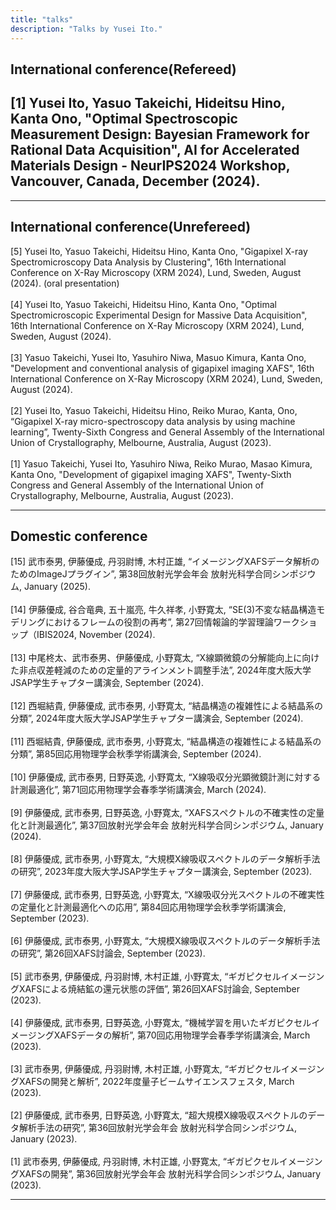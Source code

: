 ```yaml
---
title: "talks"
description: "Talks by Yusei Ito."
---
```


## International conference(Refereed)
[1] Yusei Ito, Yasuo Takeichi, Hideitsu Hino, Kanta Ono, "Optimal Spectroscopic Measurement Design: Bayesian Framework for Rational Data Acquisition", AI for Accelerated Materials Design - NeurIPS2024 Workshop, Vancouver, Canada, December (2024).
---

---

## International conference(Unrefereed)
[5] Yusei Ito, Yasuo Takeichi, Hideitsu Hino, Kanta Ono, "Gigapixel X-ray Spectromicroscopy Data Analysis by Clustering", 16th International Conference on X-Ray Microscopy (XRM 2024), Lund, Sweden, August (2024). (oral presentation) 
<br>
<br>
[4] Yusei Ito, Yasuo Takeichi, Hideitsu Hino, Kanta Ono, "Optimal Spectromicroscopic Experimental Design for Massive Data Acquisition", 16th International Conference on X-Ray Microscopy (XRM 2024), Lund, Sweden, August (2024). 
<br>
<br>
[3] Yasuo Takeichi, Yusei Ito, Yasuhiro Niwa, Masuo Kimura, Kanta Ono, "Development and conventional analysis of gigapixel imaging XAFS", 16th International Conference on X-Ray Microscopy (XRM 2024), Lund, Sweden, August (2024).
<br>
<br>
[2] Yusei Ito, Yasuo Takeichi, Hideitsu Hino, Reiko Murao, Kanta, Ono, “Gigapixel X-ray micro-spectroscopy data analysis by using machine learning”, Twenty-Sixth Congress and General Assembly of the International Union of Crystallography, Melbourne, Australia, August (2023).
<br>
<br>
[1] Yasuo Takeichi, Yusei Ito, Yasuhiro Niwa, Reiko Murao, Masao Kimura, Kanta Ono, "Development of gigapixel imaging XAFS", Twenty-Sixth Congress and General Assembly of the International Union of Crystallography, Melbourne, Australia, August (2023).

---

## Domestic conference
[15] 武市泰男, 伊藤優成, 丹羽尉博, 木村正雄, “イメージングXAFSデータ解析のためのImageJプラグイン”, 第38回放射光学会年会 放射光科学合同シンポジウム, January (2025).
<br>
<br>
[14] 伊藤優成, 谷合竜典, 五十嵐亮, 牛久祥孝, 小野寛太, “SE(3)不変な結晶構造モデリングにおけるフレームの役割の再考”, 第27回情報論的学習理論ワークショップ（IBIS2024, November (2024).
<br>
<br>
[13] 中尾柊太、武市泰男、伊藤優成, 小野寛太, “X線顕微鏡の分解能向上に向けた非点収差軽減のための定量的アラインメント調整手法”, 2024年度大阪大学JSAP学生チャプター講演会, September (2024).
<br>
<br>
[12] 西堀結貴, 伊藤優成, 武市泰男, 小野寛太, “結晶構造の複雑性による結晶系の分類”, 2024年度大阪大学JSAP学生チャプター講演会, September (2024).
<br>
<br>
[11] 西堀結貴, 伊藤優成, 武市泰男, 小野寛太, “結晶構造の複雑性による結晶系の分類”, 第85回応用物理学会秋季学術講演会, September (2024).
<br>
<br>
[10] 伊藤優成, 武市泰男, 日野英逸, 小野寛太, “X線吸収分光顕微鏡計測に対する計測最適化”, 第71回応用物理学会春季学術講演会, March (2024).
<br>
<br>
[9] 伊藤優成, 武市泰男, 日野英逸, 小野寛太, “XAFSスペクトルの不確実性の定量化と計測最適化”, 第37回放射光学会年会 放射光科学合同シンポジウム, January (2024).
<br>
<br>
[8] 伊藤優成, 武市泰男, 小野寛太, “大規模X線吸収スペクトルのデータ解析手法の研究”, 2023年度大阪大学JSAP学生チャプター講演会, September (2023).
<br>
<br>
[7] 伊藤優成, 武市泰男, 日野英逸, 小野寛太, “X線吸収分光スペクトルの不確実性の定量化と計測最適化への応用”, 第84回応用物理学会秋季学術講演会, September (2023).
<br>
<br>
[6] 伊藤優成, 武市泰男, 小野寛太, “大規模X線吸収スペクトルのデータ解析手法の研究”, 第26回XAFS討論会, September (2023).
<br>
<br>
[5] 武市泰男, 伊藤優成, 丹羽尉博, 木村正雄, 小野寛太, “ギガピクセルイメージングXAFSによる焼結鉱の還元状態の評価”, 第26回XAFS討論会, September (2023).
<br>
<br>
[4] 伊藤優成, 武市泰男, 日野英逸, 小野寛太, “機械学習を用いたギガピクセルイメージングXAFSデータの解析”, 第70回応用物理学会春季学術講演会, March (2023).
<br>
<br>
[3] 武市泰男, 伊藤優成, 丹羽尉博, 木村正雄, 小野寛太, “ギガピクセルイメージングXAFSの開発と解析”, 2022年度量子ビームサイエンスフェスタ, March (2023).
<br>
<br>
[2] 伊藤優成, 武市泰男, 日野英逸, 小野寛太, “超大規模X線吸収スペクトルのデータ解析手法の研究”, 第36回放射光学会年会 放射光科学合同シンポジウム, January (2023).
<br>
<br>
[1] 武市泰男, 伊藤優成, 丹羽尉博, 木村正雄, 小野寛太, “ギガピクセルイメージングXAFSの開発”, 第36回放射光学会年会 放射光科学合同シンポジウム, January (2023).

---